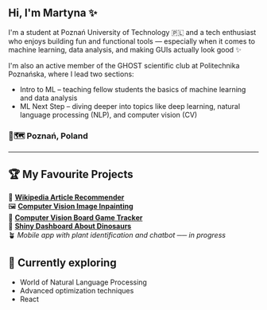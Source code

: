 ## Hi, I'm Martyna ✨
I'm a student at Poznań University of Technology 🇵🇱 and a tech enthusiast who enjoys building fun and functional tools — especially when it comes to machine learning, data analysis, and making GUIs actually look good ✨

I'm also an active member of the GHOST scientific club at Politechnika Poznańska, where I lead two sections:
- Intro to ML – teaching fellow students the basics of machine learning and data analysis
- ML Next Step – diving deeper into topics like deep learning, natural language processing (NLP), and computer vision (CV)<br>

### 📍🗺️ Poznań, Poland
----

## 🏆 My Favourite Projects
📖 [**Wikipedia Article Recommender**](https://github.com/mmartyna123/WikipediaRecommendationSystem) <br>
🖼️ [**Computer Vision Image Inpainting**](https://github.com/mmartyna123/CV-ImageInpainting)<br>
🎲 [**Computer Vision Board Game Tracker**](https://github.com/Bialkasss/CV-BoardGame)<br>
🦖 [**Shiny Dashboard About Dinosaurs**](https://github.com/mmartyna123/ShinyDinoDashbord)<br>
🪴 *Mobile app with plant identification and chatbot ── in progress*

## 🚀 Currently exploring
- World of Natural Language Processing
- Advanced optimization techniques
- React


<!--
**mmartyna123/mmartyna123** is a ✨ _special_ ✨ repository because its `README.md` (this file) appears on your GitHub profile.

Here are some ideas to get you started:

- 🔭 I’m currently working on ...
- 🌱 I’m currently learning ...
- 👯 I’m looking to collaborate on ...
- 🤔 I’m looking for help with ...
- 💬 Ask me about ...
- 📫 How to reach me: ...
- 😄 Pronouns: ...
- ⚡ Fun fact: ...
-->

